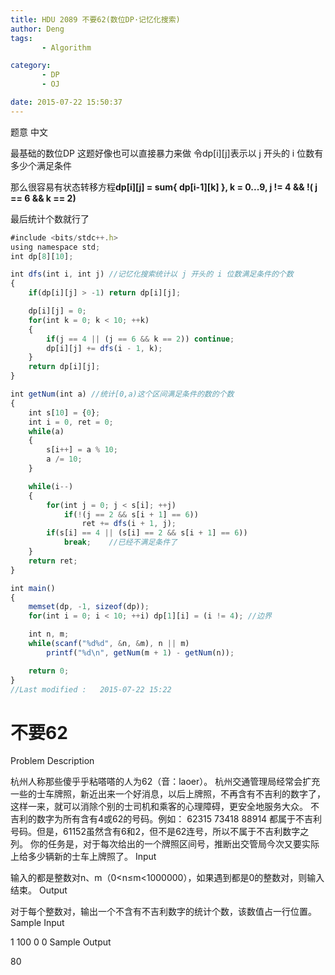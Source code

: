 ```yaml
---
title: HDU 2089 不要62(数位DP·记忆化搜索)
author: Deng
tags: 
       - Algorithm

category: 
       - DP
       - OJ

date: 2015-07-22 15:50:37
---
```

题意 中文

最基础的数位DP 这题好像也可以直接暴力来做 令dp[i][j]表示以 j 开头的 i 位数有多少个满足条件

那么很容易有状态转移方程**dp[i][j] = sum{ dp[i-1][k] }, k = 0...9, j != 4 && !( j == 6 && k == 2)**

最后统计个数就行了

```js 
#include <bits/stdc++.h>
using namespace std;
int dp[8][10];

int dfs(int i, int j) //记忆化搜索统计以 j 开头的 i 位数满足条件的个数
{
    if(dp[i][j] > -1) return dp[i][j];

    dp[i][j] = 0;
    for(int k = 0; k < 10; ++k)
    {
        if(j == 4 || (j == 6 && k == 2)) continue;
        dp[i][j] += dfs(i - 1, k);
    }
    return dp[i][j];
}

int getNum(int a) //统计[0,a)这个区间满足条件的数的个数
{
    int s[10] = {0};
    int i = 0, ret = 0;
    while(a)
    {
        s[i++] = a % 10;
        a /= 10;
    }

    while(i--)
    {
        for(int j = 0; j < s[i]; ++j)
            if(!(j == 2 && s[i + 1] == 6))
                ret += dfs(i + 1, j);
        if(s[i] == 4 || (s[i] == 2 && s[i + 1] == 6))
            break;    //已经不满足条件了
    }
    return ret;
}

int main()
{
    memset(dp, -1, sizeof(dp));
    for(int i = 0; i < 10; ++i) dp[1][i] = (i != 4); //边界

    int n, m;
    while(scanf("%d%d", &n, &m), n || m)
        printf("%d\n", getNum(m + 1) - getNum(n));

    return 0;
}
//Last modified :   2015-07-22 15:22
```

# 不要62

Problem Description

杭州人称那些傻乎乎粘嗒嗒的人为62（音：laoer）。
杭州交通管理局经常会扩充一些的士车牌照，新近出来一个好消息，以后上牌照，不再含有不吉利的数字了，这样一来，就可以消除个别的士司机和乘客的心理障碍，更安全地服务大众。
不吉利的数字为所有含有4或62的号码。例如：
62315 73418 88914
都属于不吉利号码。但是，61152虽然含有6和2，但不是62连号，所以不属于不吉利数字之列。
你的任务是，对于每次给出的一个牌照区间号，推断出交管局今次又要实际上给多少辆新的士车上牌照了。
Input

输入的都是整数对n、m（0<n≤m<1000000），如果遇到都是0的整数对，则输入结束。
Output

对于每个整数对，输出一个不含有不吉利数字的统计个数，该数值占一行位置。
Sample Input

1 100 0 0
Sample Output

80